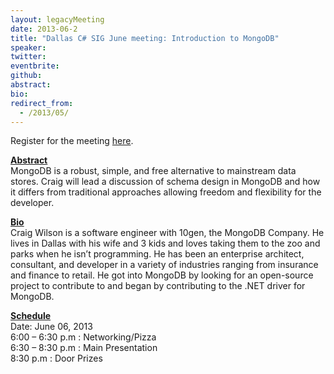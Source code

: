 ```yaml
---
layout: legacyMeeting
date: 2013-06-2
title: "Dallas C# SIG June meeting: Introduction to MongoDB"
speaker:
twitter:
eventbrite:
github:
abstract:
bio:
redirect_from:
  - /2013/05/
---
```


<p>Register for the meeting <a href="https://www.eventbrite.com/event/6620992567">here</a>.</p>
<p><span style="text-decoration: underline;"><strong>Abstract</strong></span><br />
MongoDB is a robust, simple, and free alternative to mainstream data stores. Craig will lead a discussion of schema design in MongoDB and how it differs from traditional approaches allowing freedom and flexibility for the developer.</p>
<p><strong><span style="text-decoration: underline;">Bio</span></strong><br />
Craig Wilson is a software engineer with 10gen, the MongoDB Company. He lives in Dallas with his wife and 3 kids and loves taking them to the zoo and parks when he isn&#8217;t programming. He has been an enterprise architect, consultant, and developer in a variety of industries ranging from insurance and finance to retail. He got into MongoDB by looking for an open-source project to contribute to and began by contributing to the .NET driver for MongoDB.</p>
<p><strong><span style="text-decoration: underline;">Schedule</span></strong><br />
Date: June 06, 2013<br />
6:00 &#8211; 6:30 p.m : Networking/Pizza<br />
6:30 &#8211; 8:30 p.m : Main Presentation<br />
8:30 p.m : Door Prizes</p>

